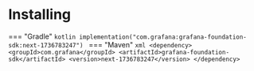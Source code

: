 # Installing

=== "Gradle"
    ```kotlin
    implementation("com.grafana:grafana-foundation-sdk:next-1736783247")
    ```
=== "Maven"
    ```xml
    <dependency>
        <groupId>com.grafana</groupId>
        <artifactId>grafana-foundation-sdk</artifactId>
        <version>next-1736783247</version>
    </dependency>
    ```
